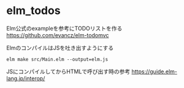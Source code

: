 # elm_todos

Elm公式のexampleを参考にTODOリストを作る
https://github.com/evancz/elm-todomvc

ElmのコンパイルはJSを吐き出すようにする
```
elm make src/Main.elm --output=elm.js
```

JSにコンパイルしてからHTMLで呼び出す時の参考
https://guide.elm-lang.jp/interop/

